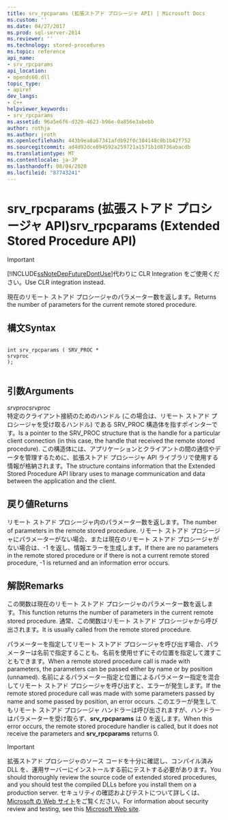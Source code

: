 ```yaml
---
title: srv_rpcparams (拡張ストアド プロシージャ API) | Microsoft Docs
ms.custom: ''
ms.date: 04/27/2017
ms.prod: sql-server-2014
ms.reviewer: ''
ms.technology: stored-procedures
ms.topic: reference
api_name:
- srv_rpcparams
api_location:
- opends60.dll
topic_type:
- apiref
dev_langs:
- C++
helpviewer_keywords:
- srv_rpcparams
ms.assetid: 96a5e6f6-d320-4623-b96e-0a856e3abebb
author: rothja
ms.author: jroth
ms.openlocfilehash: 443b9ea8a67341afdb92f0c384148c8b1b42f752
ms.sourcegitcommit: ad4d92dce894592a259721a1571b1d8736abacdb
ms.translationtype: MT
ms.contentlocale: ja-JP
ms.lasthandoff: 08/04/2020
ms.locfileid: "87743241"
---
```

# <a name="srv_rpcparams-extended-stored-procedure-api"></a><span data-ttu-id="c996a-102">srv_rpcparams (拡張ストアド プロシージャ API)</span><span class="sxs-lookup"><span data-stu-id="c996a-102">srv_rpcparams (Extended Stored Procedure API)</span></span>
    
> [!IMPORTANT]  
>  [!INCLUDE[ssNoteDepFutureDontUse](../../includes/ssnotedepfuturedontuse-md.md)]<span data-ttu-id="c996a-103">代わりに CLR Integration をご使用ください。</span><span class="sxs-lookup"><span data-stu-id="c996a-103">Use CLR integration instead.</span></span>  
  
 <span data-ttu-id="c996a-104">現在のリモート ストアド プロシージャのパラメーター数を返します。</span><span class="sxs-lookup"><span data-stu-id="c996a-104">Returns the number of parameters for the current remote stored procedure.</span></span>  
  
## <a name="syntax"></a><span data-ttu-id="c996a-105">構文</span><span class="sxs-lookup"><span data-stu-id="c996a-105">Syntax</span></span>  
  
```  
  
int srv_rpcparams ( SRV_PROC *  
srvproc   
);  
  
```  
  
## <a name="arguments"></a><span data-ttu-id="c996a-106">引数</span><span class="sxs-lookup"><span data-stu-id="c996a-106">Arguments</span></span>  
 <span data-ttu-id="c996a-107">*srvproc*</span><span class="sxs-lookup"><span data-stu-id="c996a-107">*srvproc*</span></span>  
 <span data-ttu-id="c996a-108">特定のクライアント接続のためのハンドル (この場合は、リモート ストアド プロシージャを受け取るハンドル) である SRV_PROC 構造体を指すポインターです。</span><span class="sxs-lookup"><span data-stu-id="c996a-108">Is a pointer to the SRV_PROC structure that is the handle for a particular client connection (in this case, the handle that received the remote stored procedure).</span></span> <span data-ttu-id="c996a-109">この構造体には、アプリケーションとクライアントの間の通信やデータを管理するために、拡張ストアド プロシージャ API ライブラリで使用する情報が格納されます。</span><span class="sxs-lookup"><span data-stu-id="c996a-109">The structure contains information that the Extended Stored Procedure API library uses to manage communication and data between the application and the client.</span></span>  
  
## <a name="returns"></a><span data-ttu-id="c996a-110">戻り値</span><span class="sxs-lookup"><span data-stu-id="c996a-110">Returns</span></span>  
 <span data-ttu-id="c996a-111">リモート ストアド プロシージャ内のパラメーター数を返します。</span><span class="sxs-lookup"><span data-stu-id="c996a-111">The number of parameters in the remote stored procedure.</span></span> <span data-ttu-id="c996a-112">リモート ストアド プロシージャにパラメーターがない場合、または現在のリモート ストアド プロシージャがない場合は、-1 を返し、情報エラーを生成します。</span><span class="sxs-lookup"><span data-stu-id="c996a-112">If there are no parameters in the remote stored procedure or if there is not a current remote stored procedure, -1 is returned and an information error occurs.</span></span>  
  
## <a name="remarks"></a><span data-ttu-id="c996a-113">解説</span><span class="sxs-lookup"><span data-stu-id="c996a-113">Remarks</span></span>  
 <span data-ttu-id="c996a-114">この関数は現在のリモート ストアド プロシージャのパラメーター数を返します。</span><span class="sxs-lookup"><span data-stu-id="c996a-114">This function returns the number of parameters in the current remote stored procedure.</span></span> <span data-ttu-id="c996a-115">通常、この関数はリモート ストアド プロシージャから呼び出されます。</span><span class="sxs-lookup"><span data-stu-id="c996a-115">It is usually called from the remote stored procedure.</span></span>  
  
 <span data-ttu-id="c996a-116">パラメーターを指定してリモート ストアド プロシージャを呼び出す場合、パラメーターは名前で指定することも、名前を使用せずにその位置を指定して渡すこともできます。</span><span class="sxs-lookup"><span data-stu-id="c996a-116">When a remote stored procedure call is made with parameters, the parameters can be passed either by name or by position (unnamed).</span></span> <span data-ttu-id="c996a-117">名前によるパラメーター指定と位置によるパラメーター指定を混合してリモート ストアド プロシージャを呼び出すと、エラーが発生します。</span><span class="sxs-lookup"><span data-stu-id="c996a-117">If the remote stored procedure call was made with some parameters passed by name and some passed by position, an error occurs.</span></span> <span data-ttu-id="c996a-118">このエラーが発生してもリモート ストアド プロシージャ ハンドラーは呼び出されますが、ハンドラーはパラメーターを受け取らず、**srv_rpcparams** は 0 を返します。</span><span class="sxs-lookup"><span data-stu-id="c996a-118">When this error occurs, the remote stored procedure handler is called, but it does not receive the parameters and **srv_rpcparams** returns 0.</span></span>  
  
> [!IMPORTANT]  
>  <span data-ttu-id="c996a-119">拡張ストアド プロシージャのソース コードを十分に確認し、コンパイル済み DLL を、運用サーバーにインストールする前にテストする必要があります。</span><span class="sxs-lookup"><span data-stu-id="c996a-119">You should thoroughly review the source code of extended stored procedures, and you should test the compiled DLLs before you install them on a production server.</span></span> <span data-ttu-id="c996a-120">セキュリティの確認およびテストについて詳しくは、[Microsoft の Web サイト](https://go.microsoft.com/fwlink/?LinkID=54761&amp;clcid=0x409https://msdn.microsoft.com/security/)をご覧ください。</span><span class="sxs-lookup"><span data-stu-id="c996a-120">For information about security review and testing, see this [Microsoft Web site](https://go.microsoft.com/fwlink/?LinkID=54761&amp;clcid=0x409https://msdn.microsoft.com/security/).</span></span>  
  
  
